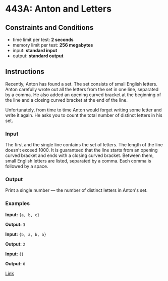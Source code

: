 # 443A: Anton and Letters

## Constraints and Conditions

- time limit per test: **2 seconds**
- memory limit per test: **256 megabytes**
- input: **standard input**
- output: **standard output**

## Instructions

Recently, Anton has found a set. The set consists of small English letters. Anton carefully wrote out all the letters from the set in one line, separated by a comma. He also added an opening curved bracket at the beginning of the line and a closing curved bracket at the end of the line.

Unfortunately, from time to time Anton would forget writing some letter and write it again. He asks you to count the total number of distinct letters in his set.

### Input

The first and the single line contains the set of letters. The length of the line doesn't exceed 1000. It is guaranteed that the line starts from an opening curved bracket and ends with a closing curved bracket. Between them, small English letters are listed, separated by a comma. Each comma is followed by a space.

### Output

Print a single number — the number of distinct letters in Anton's set.

### Examples

**Input:**
`{a, b, c}`

**Output:**
`3`

**Input:**
`{b, a, b, a}`

**Output:**
`2`

**Input:**
`{}`

**Output:**
`0`

[Link](https://codeforces.com/problemset/problem/443/A)
